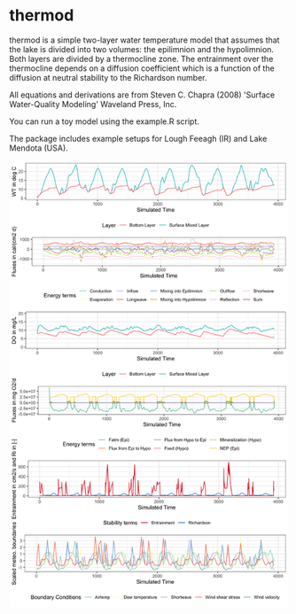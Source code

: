 # thermod

thermod is a simple two-layer water temperature model that assumes that the lake is divided into two volumes: the epilimnion and the hypolimnion. Both layers are divided by a thermocline zone. The entrainment over the thermocline depends on a diffusion coefficient which is a function of the diffusion at neutral stability to the Richardson number.

All equations and derivations are from Steven C. Chapra (2008) 'Surface Water-Quality Modeling' Waveland Press, Inc.

You can run a toy model using the example.R script.

The package includes example setups for Lough Feeagh (IR) and Lake Mendota (USA).

![](images/2LOxy_visual_result.png)<!-- -->
